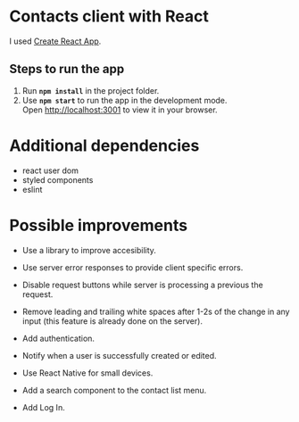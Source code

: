 # Contacts client with React

I used [Create React App](https://github.com/facebook/create-react-app).

## Steps to run the app

1. Run **`npm install`** in the project folder.
1. Use **`npm start`** to run the app in the development mode.\
Open [http://localhost:3001](http://localhost:3001) to view it in your browser.

# Additional dependencies
- react user dom
- styled components
- eslint

# Possible improvements

- Use a library to improve accesibility.
- Use server error responses to provide client specific errors.
- Disable request buttons while server is processing a previous the request.
- Remove leading and trailing white spaces after 1-2s of the change in any input (this feature is already done on the server).
- Add authentication.
- Notify when a user is successfully created or edited.

- Use React Native for small devices.
- Add a search component to the contact list menu.
- Add Log In.

